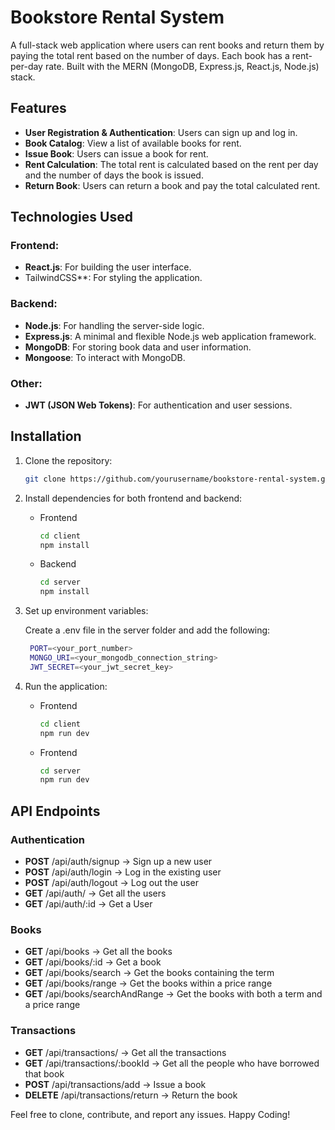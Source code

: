 # Bookstore Rental System

A full-stack web application where users can rent books and return them by paying the total rent based on the number of days. Each book has a rent-per-day rate. Built with the MERN (MongoDB, Express.js, React.js, Node.js) stack.

## Features

- **User Registration & Authentication**: Users can sign up and log in.
- **Book Catalog**: View a list of available books for rent.
- **Issue Book**: Users can issue a book for rent.
- **Rent Calculation**: The total rent is calculated based on the rent per day and the number of days the book is issued.
- **Return Book**: Users can return a book and pay the total calculated rent.

## Technologies Used

### Frontend:
- **React.js**: For building the user interface.
- TailwindCSS**: For styling the application.

### Backend:
- **Node.js**: For handling the server-side logic.
- **Express.js**: A minimal and flexible Node.js web application framework.
- **MongoDB**: For storing book data and user information.
- **Mongoose**: To interact with MongoDB.

### Other:
- **JWT (JSON Web Tokens)**: For authentication and user sessions.

## Installation

1. Clone the repository:

   ```bash
   git clone https://github.com/yourusername/bookstore-rental-system.git
   ```

2.	Install dependencies for both frontend and backend:
    - Frontend
       ```bash
       cd client
       npm install
       ```
    - Backend
       ```bash
       cd server
       npm install
       ```
3.	Set up environment variables:

    Create a .env file in the server folder and add the following:
  	```bash
     PORT=<your_port_number>
     MONGO_URI=<your_mongodb_connection_string>
     JWT_SECRET=<your_jwt_secret_key>
    ```
4. Run the application:
   - Frontend
     ```bash
     cd client
     npm run dev
     ```
   - Frontend
     ```bash
     cd server
     npm run dev
     ```

## API Endpoints

### Authentication
- **POST** /api/auth/signup -> Sign up a new user
- **POST** /api/auth/login -> Log in the existing user
- **POST** /api/auth/logout -> Log out the user
- **GET** /api/auth/ -> Get all the users
- **GET** /api/auth/:id -> Get a User

### Books
- **GET** /api/books -> Get all the books
- **GET** /api/books/:id -> Get a book
- **GET** /api/books/search -> Get the books containing the term
- **GET** /api/books/range -> Get the books within a price range
- **GET** /api/books/searchAndRange -> Get the books with both a term and a price range

### Transactions
- **GET** /api/transactions/ -> Get all the transactions
- **GET** /api/transactions/:bookId -> Get all the people who have borrowed that book
- **POST** /api/transactions/add -> Issue a book
- **DELETE** /api/transactions/return -> Return the book

Feel free to clone, contribute, and report any issues. Happy Coding!
